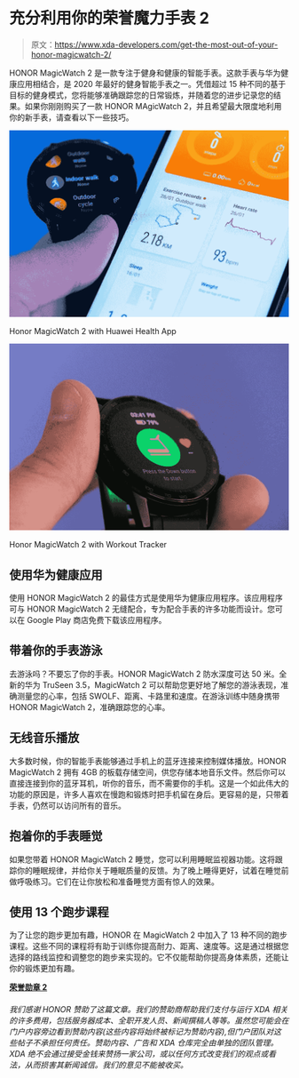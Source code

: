 # 充分利用你的荣誉魔力手表 2

> 原文：<https://www.xda-developers.com/get-the-most-out-of-your-honor-magicwatch-2/>

HONOR MagicWatch 2 是一款专注于健身和健康的智能手表。这款手表与华为健康应用相结合，是 2020 年最好的健身智能手表之一。凭借超过 15 种不同的基于目标的健身模式，您将能够准确跟踪您的日常锻炼，并随着您的进步记录您的结果。如果你刚刚购买了一款 HONOR MAgicWatch 2，并且希望最大限度地利用你的新手表，请查看以下一些技巧。

 <picture>![](img/2bf8ce01c67b1db76da581a36b9f273d.png)</picture> 

Honor MagicWatch 2 with Huawei Health App

 <picture>![](img/62ee8978606f3c1a06dfeb59a801a779.png)</picture> 

Honor MagicWatch 2 with Workout Tracker

## 使用华为健康应用

使用 HONOR MagicWatch 2 的最佳方式是使用华为健康应用程序。该应用程序可与 HONOR MagicWatch 2 无缝配合，专为配合手表的许多功能而设计。您可以在 Google Play 商店免费下载该应用程序。

## 带着你的手表游泳

去游泳吗？不要忘了你的手表。HONOR MagicWatch 2 防水深度可达 50 米。全新的华为 TruSeen 3.5，MagicWatch 2 可以帮助您更好地了解您的游泳表现，准确测量您的心率，包括 SWOLF、距离、卡路里和速度。在游泳训练中随身携带 HONOR MagicWatch 2，准确跟踪您的心率。

## 无线音乐播放

大多数时候，你的智能手表能够通过手机上的蓝牙连接来控制媒体播放。HONOR MagicWatch 2 拥有 4GB 的板载存储空间，供您存储本地音乐文件。然后你可以直接连接到你的蓝牙耳机，听你的音乐，而不需要你的手机。这是一个如此伟大的功能的原因是，许多人喜欢在慢跑和锻炼时把手机留在身后。更容易的是，只带着手表，仍然可以访问所有的音乐。

## 抱着你的手表睡觉

如果您带着 HONOR MagicWatch 2 睡觉，您可以利用睡眠监视器功能。这将跟踪你的睡眠规律，并给你关于睡眠质量的反馈。为了晚上睡得更好，试着在睡觉前做呼吸练习。它们在让你放松和准备睡觉方面有惊人的效果。

## 使用 13 个跑步课程

为了让您的跑步更加有趣，HONOR 在 MagicWatch 2 中加入了 13 种不同的跑步课程。这些不同的课程将有助于训练你提高耐力、距离、速度等。这是通过根据您选择的路线监控和调整您的跑步来实现的。它不仅能帮助你提高身体素质，还能让你的锻炼更加有趣。

[**荣誉勋章 2**](https://www.hihonor.com/global/products/accessories/honor-magic-watch2-46mm/)

###### 我们感谢 HONOR 赞助了这篇文章。我们的赞助商帮助我们支付与运行 XDA 相关的许多费用，包括服务器成本、全职开发人员、新闻撰稿人等等。虽然您可能会在门户内容旁边看到赞助内容(这些内容将始终被标记为赞助内容),但门户团队对这些帖子不承担任何责任。赞助内容、广告和 XDA 仓库完全由单独的团队管理。XDA 绝不会通过接受金钱来赞扬一家公司，或以任何方式改变我们的观点或看法，从而损害其新闻诚信。我们的意见不能被收买。